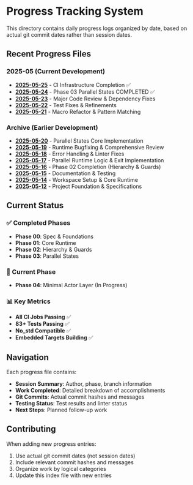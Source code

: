 # Progress Tracking System

This directory contains daily progress logs organized by date, based on actual git commit dates rather than session dates.

## Recent Progress Files

### 2025-05 (Current Development)
- [**2025-05-25**](./2025-05-25.md) - CI Infrastructure Completion ✅
- [**2025-05-24**](./2025-05-24.md) - Phase 03 Parallel States COMPLETED ✅
- [**2025-05-23**](./2025-05-23.md) - Major Code Review & Dependency Fixes
- [**2025-05-22**](./2025-05-22.md) - Test Fixes & Refinements
- [**2025-05-21**](./2025-05-21.md) - Macro Refactor & Pattern Matching

### Archive (Earlier Development)
- [**2025-05-20**](./2025-05-20.md) - Parallel States Core Implementation
- [**2025-05-19**](./2025-05-19.md) - Runtime Bugfixing & Comprehensive Review
- [**2025-05-18**](./2025-05-18.md) - Error Handling & Linter Fixes
- [**2025-05-17**](./2025-05-17.md) - Parallel Runtime Logic & Exit Implementation
- [**2025-05-16**](./2025-05-16.md) - Phase 02 Completion (Hierarchy & Guards)
- [**2025-05-15**](./2025-05-15.md) - Documentation & Testing
- [**2025-05-14**](./2025-05-14.md) - Workspace Setup & Core Runtime
- [**2025-05-12**](./2025-05-12.md) - Project Foundation & Specifications

## Current Status

### ✅ Completed Phases
- **Phase 00**: Spec & Foundations
- **Phase 01**: Core Runtime  
- **Phase 02**: Hierarchy & Guards
- **Phase 03**: Parallel States

### 🚧 Current Phase
- **Phase 04**: Minimal Actor Layer (In Progress)

### 📊 Key Metrics
- **All CI Jobs Passing** ✅
- **83+ Tests Passing** ✅
- **No_std Compatible** ✅
- **Embedded Targets Building** ✅

## Navigation

Each progress file contains:
- **Session Summary**: Author, phase, branch information
- **Work Completed**: Detailed breakdown of accomplishments
- **Git Commits**: Actual commit hashes and messages
- **Testing Status**: Test results and linter status
- **Next Steps**: Planned follow-up work

## Contributing

When adding new progress entries:
1. Use actual git commit dates (not session dates)
2. Include relevant commit hashes and messages
3. Organize work by logical categories
4. Update this index file with new entries 